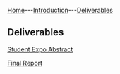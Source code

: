 [Home](./index.md)---[Introduction](./introduction.md)---[Deliverables](./deliverables.md)

## Deliverables

[Student Expo Abstract](https://drive.google.com/open?id=1rmnBMbi7Vgef7hAQouYrMFZXwnYra3wWOVZ60pHazl4)

[Final Report](https://drive.google.com/open?id=14bfmoqnQTljea0BpJ4G78tRGyTbDb9TZcJRPfxF-_48)
